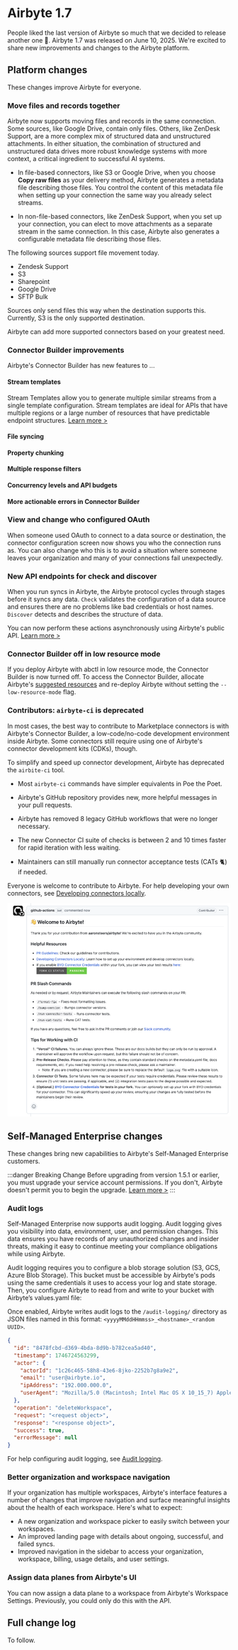 # Airbyte 1.7

People liked the last version of Airbyte so much that we decided to release another one 🚢. Airbyte 1.7 was released on June 10, 2025. We're excited to share new improvements and changes to the Airbyte platform.

## Platform changes

These changes improve Airbyte for everyone.

### Move files and records together

Airbyte now supports moving files and records in the same connection. Some sources, like Google Drive, contain only files. Others, like ZenDesk Support, are a more complex mix of structured data and unstructured attachments. In either situation, the combination of structured and unstructured data drives more robust knowledge systems with more context, a critical ingredient to successful AI systems.

- In file-based connectors, like S3 or Google Drive, when you choose **Copy raw files** as your delivery method, Airbyte generates a metadata file describing those files. You control the content of this metadata file when setting up your connection the same way you already select streams.

- In non-file-based connectors, like ZenDesk Support, when you set up your connection, you can elect to move attachments as a separate stream in the same connection. In this case, Airbyte also generates a configurable metadata file describing those files.

The following sources support file movement today.

- Zendesk Support
- S3
- Sharepoint
- Google Drive
- SFTP Bulk

Sources only send files this way when the destination supports this. Currently, S3 is the only supported destination. 

Airbyte can add more supported connectors based on your greatest need.

### Connector Builder improvements

Airbyte's Connector Builder has new features to ...

#### Stream templates

Stream Templates allow you to generate multiple similar streams from a single template configuration. Stream templates are ideal for APIs that have multiple regions or a large number of resources that have predictable endpoint structures. [Learn more&nbsp;>](/platform/next/connector-development/connector-builder-ui/stream-templates)

#### File syncing

#### Property chunking

#### Multiple response filters

#### Concurrency levels and API budgets

#### More actionable errors in Connector Builder

<!-- At risk, may not be included this time -->

### View and change who configured OAuth

When someone used OAuth to connect to a data source or destination, the connector configuration screen now shows you who the connection runs as. You can also change who this is to avoid a situation where someone leaves your organization and many of your connections fail unexpectedly.

### New API endpoints for check and discover

When you run syncs in Airbyte, the Airbyte protocol cycles through stages before it syncs any data. `Check` validates the configuration of a data source and ensures there are no problems like bad credentials or host names. `Discover` detects and describes the structure of data.

You can now perform these actions asynchronously using Airbyte's public API. [Learn more&nbsp;>](https://reference.airbyte.com)

### Connector Builder off in low resource mode

If you deploy Airbyte with abctl in low resource mode, the Connector Builder is now turned off. To access the Connector Builder, allocate Airbyte's [suggested resources](/platform/next/using-airbyte/getting-started/oss-quickstart#suggested-resources) and re-deploy Airbyte without setting the `--low-resource-mode` flag.

### Contributors: `airbyte-ci` is deprecated

In most cases, the best way to contribute to Marketplace connectors is with Airbyte's Connector Builder, a low-code/no-code development environment inside Airbyte. Some connectors still require using one of Airbyte's connector development kits (CDKs), though.

To simplify and speed up connector development, Airbyte has deprecated the `airbite-ci` tool. 

- Most `airbyte-ci` commands have simpler equivalents in Poe the Poet.

- Airbyte's GitHub repository provides new, more helpful messages in your pull requests.

- Airbyte has removed 8 legacy GitHub workflows that were no longer necessary.

- The new Connector CI suite of checks is between 2 and 10 times faster for rapid iteration with less waiting.

- Maintainers can still manually run connector acceptance tests (CATs 🐈) if needed.

Everyone is welcome to contribute to Airbyte. For help developing your own connectors, see [Developing connectors locally](/platform/connector-development/local-connector-development).

![alt text](assets/1-7-github-messages.png)

<!-- ### Map source fields to destination fields

You can now map source fields to destination fields when creating connections to certain destinations in Airbyte's UI. API destinations and vendors like Salesforce have requirements that data warehouses/lakes don't, like mandatory and optional fields. Currently, this is unlikely to apply to you. But as Airbyte adds new types of destinations beyond traditional data warehouses and data lakes, these abilities are going to become critical to managing the flow of data in your organization. -->

## Self-Managed Enterprise changes

These changes bring new capabilities to Airbyte's Self-Managed Enterprise customers.

:::danger Breaking Change
Before upgrading from version 1.5.1 or earlier, you must upgrade your service account permissions. If you don't, Airbyte doesn't permit you to begin the upgrade. [Learn more&nbsp;>](/platform/enterprise-setup/upgrade-service-account)
:::

### Audit logs

Self-Managed Enterprise now supports audit logging. Audit logging gives you visibility into data, environment, user, and permission changes. This data ensures you have records of any unauthorized changes and insider threats, making it easy to continue meeting your compliance obligations while using Airbyte.

Audit logging requires you to configure a blob storage solution (S3, GCS, Azure Blob Storage). This bucket must be accessible by Airbyte's pods using the same credentials it uses to access your log and state storage. Then, you configure Airbyte to read from and write to your bucket with Airbyte’s values.yaml file:

Once enabled, Airbyte writes audit logs to the `/audit-logging/` directory as JSON files named in this format: `<yyyyMMddHHmmss>_<hostname>_<random UUID>`.

```json title="Sample audit log"
{
  "id": "8478fcbd-d369-4bda-8d9b-b782cea5ad40",
  "timestamp": 1746724563299,
  "actor": {
    "actorId": "1c26c465-58h8-43e6-8jko-2252b7g8a9e2",
    "email": "user@airbyte.io",
    "ipAddress": "192.000.000.0",
    "userAgent": "Mozilla/5.0 (Macintosh; Intel Mac OS X 10_15_7) AppleWebKit/537.36 (KHTML, like Gecko) Chrome/136.0.0.0 Safari/537.36"
  },
  "operation": "deleteWorkspace",
  "request": "<request object>",
  "response": "<response object>",
  "success": true,
  "errorMessage": null
}
```

For help configuring audit logging, see [Audit logging](/platform/next/enterprise-setup/audit-logging).

### Better organization and workspace navigation

If your organization has multiple workspaces, Airbyte's interface features a number of changes that improve navigation and surface meaningful insights about the health of each workspace. Here's what to expect:

- A new organization and workspace picker to easily switch between your workspaces.
- An improved landing page with details about ongoing, successful, and failed syncs.
- Improved navigation in the sidebar to access your organization, workspace, billing, usage details, and user settings.

### Assign data planes from Airbyte's UI

You can now assign a data plane to a workspace from Airbyte's Workspace Settings. Previously, you could only do this with the API.

<!-- ### Single sign on configuration - may not need this as I think the main changes are to Cloud, but will need docs -->

## Full change log

To follow.
